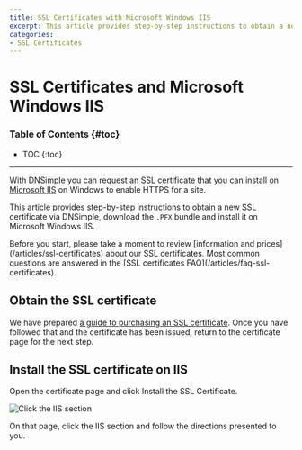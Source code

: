 ```yaml
---
title: SSL Certificates with Microsoft Windows IIS
excerpt: This article provides step-by-step instructions to obtain a new SSL certificate via DNSimple and install it on Microsoft Windows IIS.
categories:
- SSL Certificates
---
```


# SSL Certificates and Microsoft Windows IIS

### Table of Contents {#toc}

* TOC
{:toc}

---

With DNSimple you can request an SSL certificate that you can install on [Microsoft IIS](http://www.iis.net/) on Windows to enable HTTPS for a site.

This article provides step-by-step instructions to obtain a new SSL certificate via DNSimple, download the `.PFX` bundle and install it on Microsoft Windows IIS.

<tip>
Before you start, please take a moment to review [information and prices](/articles/ssl-certificates) about our SSL certificates. Most common questions are answered in the [SSL certificates FAQ](/articles/faq-ssl-certificates).
</tip>


## Obtain the SSL certificate

We have prepared [a guide to purchasing an SSL certificate](/articles/purchasing-ssl-certificates). Once you have followed that and the certificate has been issued, return to the certificate page for the next step.

## Install the SSL certificate on IIS

Open the certificate page and click <label>Install the SSL Certificate</label>.

![Click the IIS section](/files/certificate-installer-iis.png)

On that page, click the IIS section and follow the directions presented to you.
